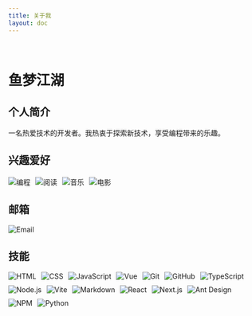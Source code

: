 ```yaml
---
title: 关于我
layout: doc
---
```


<script setup>
</script>

<br>

# 鱼梦江湖 <Badge type="danger" text="YuMeng" />

## 个人简介

一名热爱技术的开发者。我热衷于探索新技术，享受编程带来的乐趣。

## 兴趣爱好

<div style="display: flex; flex-wrap: wrap; gap: 10px; margin: 20px 0;">
  <img src="https://img.shields.io/badge/-编程-2D3748?style=flat&logo=code&logoColor=white" alt="编程">
  <img src="https://img.shields.io/badge/-阅读-805AD5?style=flat&logo=book&logoColor=white" alt="阅读">
  <img src="https://img.shields.io/badge/-音乐-4299E1?style=flat&logo=music&logoColor=white" alt="音乐">
  <img src="https://img.shields.io/badge/-电影-ED64A6?style=flat&logo=film&logoColor=white" alt="电影">
</div>

## 邮箱

![Email](https://img.shields.io/badge/Email-yumengjianghu@outlook.com-blue?style=for-the-badge&logo=gmail&logoColor=white)

## 技能

<div style="display: flex; flex-wrap: wrap; gap: 10px;">
  <img src="https://img.shields.io/badge/-HTML-E34F26?style=flat&logo=html5&logoColor=white" alt="HTML">
  <img src="https://img.shields.io/badge/-CSS-1572B6?style=flat&logo=css3&logoColor=white" alt="CSS">
  <img src="https://img.shields.io/badge/-JavaScript-F7DF1E?style=flat&logo=javascript&logoColor=black" alt="JavaScript">
  <img src="https://img.shields.io/badge/-Vue-4FC08D?style=flat&logo=vue.js&logoColor=white" alt="Vue">
  <img src="https://img.shields.io/badge/-Git-F05032?style=flat&logo=git&logoColor=white" alt="Git">
  <img src="https://img.shields.io/badge/-GitHub-181717?style=flat&logo=github&logoColor=white" alt="GitHub">
  <img src="https://img.shields.io/badge/-TypeScript-3178C6?style=flat&logo=typescript&logoColor=white" alt="TypeScript">
  <img src="https://img.shields.io/badge/-Node.js-339933?style=flat&logo=node.js&logoColor=white" alt="Node.js">
  <img src="https://img.shields.io/badge/-Vite-646CFF?style=flat&logo=vite&logoColor=white" alt="Vite">
  <img src="https://img.shields.io/badge/-Markdown-000000?style=flat&logo=markdown&logoColor=white" alt="Markdown">
  <img src="https://img.shields.io/badge/-React-61DAFB?style=flat&logo=react&logoColor=black" alt="React">
  <img src="https://img.shields.io/badge/-Next.js-000000?style=flat&logo=next.js&logoColor=white" alt="Next.js">
  <img src="https://img.shields.io/badge/-Ant%20Design-0170FE?style=flat&logo=ant-design&logoColor=white" alt="Ant Design">
  <img src="https://img.shields.io/badge/-NPM-CB3837?style=flat&logo=npm&logoColor=white" alt="NPM">
  <img src="https://img.shields.io/badge/-Python-3776AB?style=flat&logo=python&logoColor=white" alt="Python">
</div>




<br>

<Valine/>

<style scoped>

</style>
